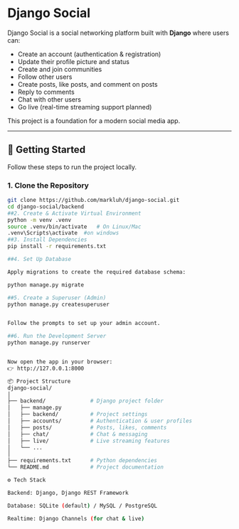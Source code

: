 # Django Social

Django Social is a social networking platform built with **Django** where users can:

- Create an account (authentication & registration)
- Update their profile picture and status
- Create and join communities
- Follow other users
- Create posts, like posts, and comment on posts
- Reply to comments
- Chat with other users
- Go live (real-time streaming support planned)

This project is a foundation for a modern social media app.

---

## 🚀 Getting Started

Follow these steps to run the project locally.

### 1. Clone the Repository
```bash
git clone https://github.com/markluh/django-social.git
cd django-social/backend
##2. Create & Activate Virtual Environment
python -m venv .venv
source .venv/bin/activate   # On Linux/Mac
.venv\Scripts\activate  #on windows
##3. Install Dependencies
pip install -r requirements.txt

##4. Set Up Database

Apply migrations to create the required database schema:

python manage.py migrate

##5. Create a Superuser (Admin)
python manage.py createsuperuser


Follow the prompts to set up your admin account.

##6. Run the Development Server
python manage.py runserver


Now open the app in your browser:
👉 http://127.0.0.1:8000

📦 Project Structure
django-social/
│
├── backend/              # Django project folder
│   ├── manage.py
│   ├── backend/          # Project settings
│   ├── accounts/         # Authentication & user profiles
│   ├── posts/            # Posts, likes, comments
│   ├── chat/             # Chat & messaging
│   ├── live/             # Live streaming features
│   └── ...
│
├── requirements.txt      # Python dependencies
└── README.md             # Project documentation

⚙️ Tech Stack

Backend: Django, Django REST Framework

Database: SQLite (default) / MySQL / PostgreSQL

Realtime: Django Channels (for chat & live)
